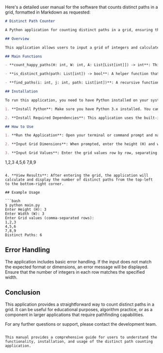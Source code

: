 Here's a detailed user manual for the software that counts distinct paths in a grid, formatted in Markdown as requested:

```markdown
# Distinct Path Counter

A Python application for counting distinct paths in a grid, ensuring that all values in the path are unique.

## Overview

This application allows users to input a grid of integers and calculates the number of distinct paths from the top-left corner to the bottom-right corner of the grid. A path is considered distinct if all integers in the path are unique.

## Main Functions

- **count_happy_paths(H: int, W: int, A: List[List[int]]) -> int**: This function encapsulates the logic for counting distinct paths in the grid. It takes the height and width of the grid along with the grid values as input and returns the total count of valid distinct paths.

- **is_distinct_path(path: List[int]) -> bool**: A helper function that checks if all integers in the current path are distinct.

- **find_paths(i: int, j: int, path: List[int])**: A recursive function that explores all possible paths from the current position (i, j) to the destination (H, W). It utilizes memoization to optimize performance.

## Installation

To run this application, you need to have Python installed on your system. Follow these steps to set up the environment:

1. **Install Python**: Make sure you have Python 3.x installed. You can download it from [python.org](https://www.python.org/downloads/).

2. **Install Required Dependencies**: This application uses the built-in `typing` module, which is included in Python 3.5 and later. No additional packages are required.

## How to Use

1. **Run the Application**: Open your terminal or command prompt and navigate to the directory where the `main.py` file is located.

2. **Input Grid Dimensions**: When prompted, enter the height (H) and width (W) of the grid.

3. **Input Grid Values**: Enter the grid values row by row, separating each integer with a comma. For example:
   ```
   1,2,3
   4,5,6
   7,8,9
   ```

4. **View Results**: After entering the grid, the application will calculate and display the number of distinct paths from the top-left to the bottom-right corner.

## Example Usage

```bash
$ python main.py
Enter Height (H): 3
Enter Width (W): 3
Enter Grid values (comma-separated rows):
1,2,3
4,5,6
7,8,9
Distinct Paths: 6
```

## Error Handling

The application includes basic error handling. If the input does not match the expected format or dimensions, an error message will be displayed. Ensure that the number of integers in each row matches the specified width.

## Conclusion

This application provides a straightforward way to count distinct paths in a grid. It can be useful for educational purposes, algorithm practice, or as a component in larger applications that require pathfinding capabilities.

For any further questions or support, please contact the development team.
```

This manual provides a comprehensive guide for users to understand the functionality, installation, and usage of the distinct path counting application.